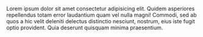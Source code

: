 Lorem ipsum dolor sit amet consectetur adipisicing elit. Quidem asperiores repellendus totam error laudantium quam vel nulla magni! Commodi, sed ab quos a hic velit deleniti delectus distinctio nesciunt, nostrum, eius iste fugit optio provident. Quia deserunt quisquam minima praesentium.